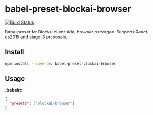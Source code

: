 # babel-preset-blockai-browser

[![Build Status](https://travis-ci.org/blockai/babel-preset-blockai-browser.svg?branch=master)](https://travis-ci.org/blockai/babel-preset-blockai-browser)

Babel preset for Blockai client side, browser packages. Supports React,
es2015 and stage-3 proposals.

## Install

```bash
npm install --save-dev babel-preset-blockai-browser
```

## Usage

**.babelrc**

```json
{
  "presets": ["blockai-browser"]
}
```